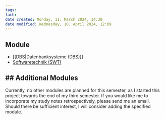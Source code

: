 ```yaml
---
tags: 
fach: 
date created: Monday, 11. March 2024, 14:30
date modified: Wednesday, 10. April 2024, 12:09
---
```


## Module

- [[DBS|Datenbanksysteme (DBS)]]
- [Softwaretechnik (SWT)](https://hustle-swt.vercel.app/)

## ## Additional Modules

Currently, no other modules are planned for this semester, as I started this project towards the end of my third semester. If you would like me to incorporate my study notes retrospectively, please send me an email. Should there be sufficient interest, I will consider adding the specified module.
